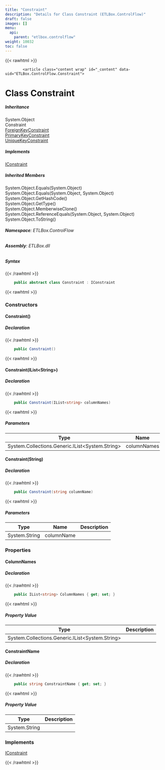 ```yaml
---
title: "Constraint"
description: "Details for Class Constraint (ETLBox.ControlFlow)"
draft: false
images: []
menu:
  api:
    parent: "etlbox.controlflow"
weight: 10032
toc: false
---
```


{{< rawhtml >}}

            <article class="content wrap" id="_content" data-uid="ETLBox.ControlFlow.Constraint">
  <h1 id="ETLBox_ControlFlow_Constraint" data-uid="ETLBox.ControlFlow.Constraint" class="text-break">Class Constraint
  </h1>
  <div class="markdown level0 summary"></div>
  <div class="markdown level0 conceptual"></div>
  <div class="inheritance">
    <h5>Inheritance</h5>
    <div class="level0"><span class="xref">System.Object</span></div>
    <div class="level1"><span class="xref">Constraint</span></div>
      <div class="level2"><a class="xref" href="/api/etlbox.controlflow/foreignkeyconstraint">ForeignKeyConstraint</a></div>
      <div class="level2"><a class="xref" href="/api/etlbox.controlflow/primarykeyconstraint">PrimaryKeyConstraint</a></div>
      <div class="level2"><a class="xref" href="/api/etlbox.controlflow/uniquekeyconstraint">UniqueKeyConstraint</a></div>
  </div>
  <div classs="implements">
    <h5>Implements</h5>
    <div><a class="xref" href="/api/etlbox.controlflow/iconstraint">IConstraint</a></div>
  </div>
  <div class="inheritedMembers">
    <h5>Inherited Members</h5>
    <div>
      <span class="xref">System.Object.Equals(System.Object)</span>
    </div>
    <div>
      <span class="xref">System.Object.Equals(System.Object, System.Object)</span>
    </div>
    <div>
      <span class="xref">System.Object.GetHashCode()</span>
    </div>
    <div>
      <span class="xref">System.Object.GetType()</span>
    </div>
    <div>
      <span class="xref">System.Object.MemberwiseClone()</span>
    </div>
    <div>
      <span class="xref">System.Object.ReferenceEquals(System.Object, System.Object)</span>
    </div>
    <div>
      <span class="xref">System.Object.ToString()</span>
    </div>
  </div>
<h6><strong>Namespace</strong>: ETLBox.ControlFlow</h6>
  <h6><strong>Assembly</strong>: ETLBox.dll</h6>
  <h5 id="ETLBox_ControlFlow_Constraint_syntax">Syntax</h5>
{{< /rawhtml >}}

```C#
    public abstract class Constraint : IConstraint
```

{{< rawhtml >}}
  <h3 id="constructors">Constructors
  </h3>
  <a id="ETLBox_ControlFlow_Constraint__ctor_" data-uid="ETLBox.ControlFlow.Constraint.#ctor*"></a>
  <h4 id="ETLBox_ControlFlow_Constraint__ctor" data-uid="ETLBox.ControlFlow.Constraint.#ctor">Constraint()</h4>
  <div class="markdown level1 summary"></div>
  <div class="markdown level1 conceptual"></div>
  <h5 class="decalaration">Declaration</h5>
{{< /rawhtml >}}

```C#
    public Constraint()
```

{{< rawhtml >}}
  <a id="ETLBox_ControlFlow_Constraint__ctor_" data-uid="ETLBox.ControlFlow.Constraint.#ctor*"></a>
  <h4 id="ETLBox_ControlFlow_Constraint__ctor_System_Collections_Generic_IList_System_String__" data-uid="ETLBox.ControlFlow.Constraint.#ctor(System.Collections.Generic.IList{System.String})">Constraint(IList&lt;String&gt;)</h4>
  <div class="markdown level1 summary"></div>
  <div class="markdown level1 conceptual"></div>
  <h5 class="decalaration">Declaration</h5>
{{< /rawhtml >}}

```C#
    public Constraint(IList<string> columnNames)
```

{{< rawhtml >}}
  <h5 class="parameters">Parameters</h5>
  <table class="table table-bordered table-striped table-condensed">
    <thead>
      <tr>
        <th>Type</th>
        <th>Name</th>
        <th>Description</th>
      </tr>
    </thead>
    <tbody>
      <tr>
        <td><span class="xref">System.Collections.Generic.IList</span>&lt;<span class="xref">System.String</span>&gt;</td>
        <td><span class="parametername">columnNames</span></td>
        <td></td>
      </tr>
    </tbody>
  </table>
  <a id="ETLBox_ControlFlow_Constraint__ctor_" data-uid="ETLBox.ControlFlow.Constraint.#ctor*"></a>
  <h4 id="ETLBox_ControlFlow_Constraint__ctor_System_String_" data-uid="ETLBox.ControlFlow.Constraint.#ctor(System.String)">Constraint(String)</h4>
  <div class="markdown level1 summary"></div>
  <div class="markdown level1 conceptual"></div>
  <h5 class="decalaration">Declaration</h5>
{{< /rawhtml >}}

```C#
    public Constraint(string columnName)
```

{{< rawhtml >}}
  <h5 class="parameters">Parameters</h5>
  <table class="table table-bordered table-striped table-condensed">
    <thead>
      <tr>
        <th>Type</th>
        <th>Name</th>
        <th>Description</th>
      </tr>
    </thead>
    <tbody>
      <tr>
        <td><span class="xref">System.String</span></td>
        <td><span class="parametername">columnName</span></td>
        <td></td>
      </tr>
    </tbody>
  </table>
  <h3 id="properties">Properties
  </h3>
  <a id="ETLBox_ControlFlow_Constraint_ColumnNames_" data-uid="ETLBox.ControlFlow.Constraint.ColumnNames*"></a>
  <h4 id="ETLBox_ControlFlow_Constraint_ColumnNames" data-uid="ETLBox.ControlFlow.Constraint.ColumnNames">ColumnNames</h4>
  <div class="markdown level1 summary"></div>
  <div class="markdown level1 conceptual"></div>
  <h5 class="decalaration">Declaration</h5>
{{< /rawhtml >}}

```C#
    public IList<string> ColumnNames { get; set; }
```

{{< rawhtml >}}
  <h5 class="propertyValue">Property Value</h5>
  <table class="table table-bordered table-striped table-condensed">
    <thead>
      <tr>
        <th>Type</th>
        <th>Description</th>
      </tr>
    </thead>
    <tbody>
      <tr>
        <td><span class="xref">System.Collections.Generic.IList</span>&lt;<span class="xref">System.String</span>&gt;</td>
        <td></td>
      </tr>
    </tbody>
  </table>
  <a id="ETLBox_ControlFlow_Constraint_ConstraintName_" data-uid="ETLBox.ControlFlow.Constraint.ConstraintName*"></a>
  <h4 id="ETLBox_ControlFlow_Constraint_ConstraintName" data-uid="ETLBox.ControlFlow.Constraint.ConstraintName">ConstraintName</h4>
  <div class="markdown level1 summary"></div>
  <div class="markdown level1 conceptual"></div>
  <h5 class="decalaration">Declaration</h5>
{{< /rawhtml >}}

```C#
    public string ConstraintName { get; set; }
```

{{< rawhtml >}}
  <h5 class="propertyValue">Property Value</h5>
  <table class="table table-bordered table-striped table-condensed">
    <thead>
      <tr>
        <th>Type</th>
        <th>Description</th>
      </tr>
    </thead>
    <tbody>
      <tr>
        <td><span class="xref">System.String</span></td>
        <td></td>
      </tr>
    </tbody>
  </table>
  <h3 id="implements">Implements</h3>
  <div>
      <a class="xref" href="/api/etlbox.controlflow/iconstraint">IConstraint</a>
  </div>

{{< /rawhtml >}}
